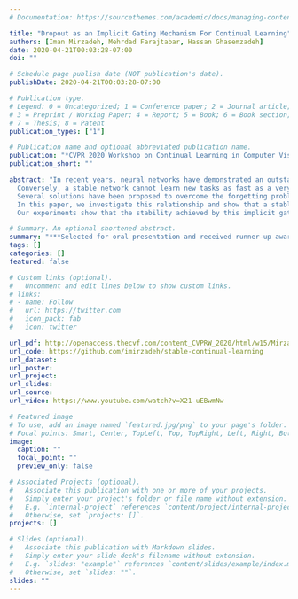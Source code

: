```yaml
---
# Documentation: https://sourcethemes.com/academic/docs/managing-content/

title: "Dropout as an Implicit Gating Mechanism For Continual Learning"
authors: [Iman Mirzadeh, Mehrdad Farajtabar, Hassan Ghasemzadeh]
date: 2020-04-21T00:03:28-07:00
doi: ""

# Schedule page publish date (NOT publication's date).
publishDate: 2020-04-21T00:03:28-07:00

# Publication type.
# Legend: 0 = Uncategorized; 1 = Conference paper; 2 = Journal article;
# 3 = Preprint / Working Paper; 4 = Report; 5 = Book; 6 = Book section;
# 7 = Thesis; 8 = Patent
publication_types: ["1"]

# Publication name and optional abbreviated publication name.
publication: "*CVPR 2020 Workshop on Continual Learning in Computer Vision (CLVISION)*, June 14, 2020, Seattle, WA, USA"
publication_short: ""

abstract: "In recent years, neural networks have demonstrated an outstanding ability to achieve complex learning tasks across various domains. However, they suffer from the ''catastrophic forgetting'' problem when they face a sequence of learning tasks, where they forget the old ones as they learn new tasks. This problem is also highly related to the ''stability-plasticity dilemma''. The more plastic the network, the easier it can learn new tasks, but the faster it also forgets previous ones.
  Conversely, a stable network cannot learn new tasks as fast as a very plastic network. However, it is more reliable to preserve the knowledge it has learned from the previous tasks. 
  Several solutions have been proposed to overcome the forgetting problem by making the neural network parameters more stable, and some of them have mentioned the significance of dropout in continual learning. However, their relationship has not been sufficiently studied yet.
  In this paper, we investigate this relationship and show that a stable network with dropout learns a gating mechanism such that for different tasks, different paths of the network are active. 
  Our experiments show that the stability achieved by this implicit gating plays a very critical role in leading to performance comparable to or better than other involved continual learning algorithms to overcome catastrophic forgetting."

# Summary. An optional shortened abstract.
summary: "***Selected for oral presentation and received runner-up award in CVPR 2020 continual learning workshop**"
tags: []
categories: []
featured: false

# Custom links (optional).
#   Uncomment and edit lines below to show custom links.
# links:
# - name: Follow
#   url: https://twitter.com
#   icon_pack: fab
#   icon: twitter

url_pdf: http://openaccess.thecvf.com/content_CVPRW_2020/html/w15/Mirzadeh_Dropout_as_an_Implicit_Gating_Mechanism_for_Continual_Learning_CVPRW_2020_paper.html
url_code: https://github.com/imirzadeh/stable-continual-learning
url_dataset:
url_poster:
url_project:
url_slides:
url_source:
url_video: https://www.youtube.com/watch?v=X21-uEBwmNw

# Featured image
# To use, add an image named `featured.jpg/png` to your page's folder. 
# Focal points: Smart, Center, TopLeft, Top, TopRight, Left, Right, BottomLeft, Bottom, BottomRight.
image:
  caption: ""
  focal_point: ""
  preview_only: false

# Associated Projects (optional).
#   Associate this publication with one or more of your projects.
#   Simply enter your project's folder or file name without extension.
#   E.g. `internal-project` references `content/project/internal-project/index.md`.
#   Otherwise, set `projects: []`.
projects: []

# Slides (optional).
#   Associate this publication with Markdown slides.
#   Simply enter your slide deck's filename without extension.
#   E.g. `slides: "example"` references `content/slides/example/index.md`.
#   Otherwise, set `slides: ""`.
slides: ""
---
```

